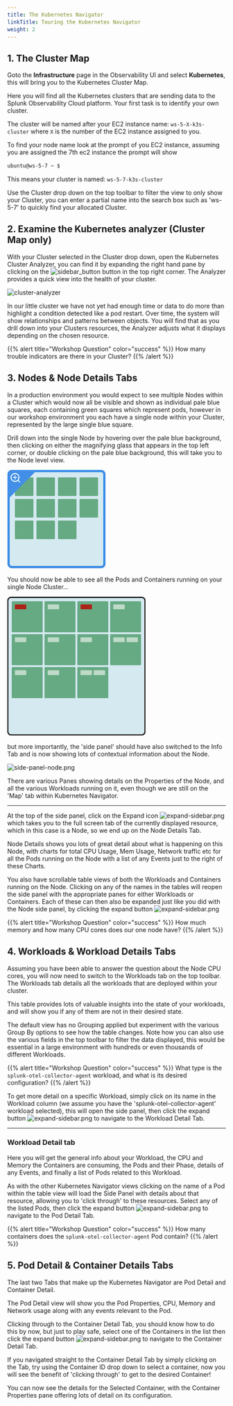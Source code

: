 ```yaml
---
title: The Kubernetes Navigator
linkTitle: Touring the Kubernetes Navigator
weight: 2
---
```


## 1. The Cluster Map

Goto the **Infrastructure** page in the Observability UI and select **Kubernetes**, this will bring you to the Kubernetes Cluster Map.

Here you will find all the Kubernetes clusters that are sending data to the Splunk Observability Cloud platform. Your first task is to identify your own cluster.

The cluster will be named after your EC2 instance name: `ws-5-X-k3s-cluster` where `X` is the number of the EC2 instance assigned to you.

To find your node name look at the prompt of you EC2 instance, assuming you are assigned the 7th ec2 instance the prompt will show

``` bash
ubuntu@ws-5-7 ~ $
```

This means your cluster is named: `ws-5-7-k3s-cluster`

Use the Cluster drop down on the top toolbar to filter the view to only show your Cluster, you can enter a partial name into the search box such as 'ws-5-7' to quickly find your allocated Cluster.

## 2. Examine the Kubernetes analyzer (Cluster Map only)

With your Cluster selected in the Cluster drop down, open the Kubernetes Cluster Analyzer, you can find it by expanding the right hand pane by clicking on the ![sidebar_button](../images/sidebar-button.png) button in the top right corner. The Analyzer provides a quick view into the health of your cluster.

![cluster-analyzer](../images/cluster-analyzer.png)

In our little cluster we have not yet had enough time or data to do more than highlight a condition detected like a pod restart. Over time, the system will show relationships and patterns between objects. You will find that as you drill down into your Clusters resources, the Analyzer adjusts what it displays depending on the chosen resource.

{{% alert title="Workshop Question" color="success" %}}
How many trouble indicators are there in your Cluster?
{{% /alert %}}

## 3.  Nodes & Node Details Tabs

In a production environment you would expect to see multiple Nodes within a Cluster which would now all be visible and shown as individual pale blue squares, each containing green squares which represent pods, however in our workshop environment you each have a single node within your Cluster, represented by the large single blue square.

Drill down into the single Node by hovering over the pale blue background, then clicking on either the magnifying glass that appears in the top left corner, or double clicking on the pale blue background, this will take you to the Node level view.

![cluster](../images/cluster.png)

You should now be able to see all the Pods and Containers running on your single Node Cluster...

![cluster-detail](../images/cluster-detail.png)

but more importantly, the 'side panel' should have also switched to the Info Tab and is now showing lots of contextual information about the Node.

![side-panel-node.png](../images/side-panel-node.png)

There are various Panes showing details on the Properties of the Node, and all the various Workloads running on it, even though we are still on the 'Map' tab within Kubernetes Navigator.

---

At the top of the side panel, click on the Expand icon ![expand-sidebar.png](../images/expand-sidebar.png) which takes you to the full screen tab of the currently displayed resource, which in this case is a Node, so we end up on the Node Details Tab.

Node Details shows you lots of great detail about what is happening on this Node, with charts for total CPU Usage, Mem Usage, Network traffic etc for all the Pods running on the Node with a list of any Events just to the right of these Charts.

You also have scrollable table views of both the Workloads and Containers running on the Node.  Clicking on any of the names in the tables will reopen the side panel with the appropriate panes for either Workloads or Containers.  Each of these can then also be expanded just like you did with the Node side panel, by clicking the expand button ![expand-sidebar.png](../images/expand-sidebar.png)

{{% alert title="Workshop Question" color="success" %}}
How much memory and how many CPU cores does our one node have?
{{% /alert %}}

## 4. Workloads & Workload Details Tabs

Assuming you have been able to answer the question about the Node CPU cores, you will now need to switch to the Workloads tab on the top toolbar.  The Workloads tab details all the workloads that are deployed within your cluster.

This table provides lots of valuable insights into the state of your workloads, and will show you if any of them are not in their desired state.

The default view has no Grouping applied but experiment with the various Group By options to see how the table changes.  Note how you can also use the various fields in the top toolbar to filter the data displayed, this would be essential in a large environment with hundreds or even thousands of different Workloads.

{{% alert title="Workshop Question" color="success" %}}
What type is the `splunk-otel-collector-agent` workload, and what is its desired configuration?
{{% /alert %}}

To get more detail on a specific Workload, simply click on its name in the Workload column (we assume you have the 'splunk-otel-collector-agent' workload selected), this will open the side panel, then click the expand button ![expand-sidebar.png](../images/expand-sidebar.png) to navigate to the Workload Detail Tab.

---

### Workload Detail tab

Here you will get the general info about your Workload, the CPU and Memory the Containers are consuming, the Pods and their Phase, details of any Events, and finally a list of Pods related to this Workload.

As with the other Kubernetes Navigator views clicking on the name of a Pod within the table view will load the Side Panel with details about that resource, allowing you to 'click through' to these resources.  Select any of the listed Pods, then click the expand button ![expand-sidebar.png](../images/expand-sidebar.png) to navigate to the Pod Detail Tab.

{{% alert title="Workshop Question" color="success" %}}
How many containers does the `splunk-otel-collector-agent` Pod contain?
{{% /alert %}}

## 5. Pod Detail & Container Details Tabs

The last two Tabs that make up the Kubernetes Navigator are Pod Detail and Container Detail.

The Pod Detail view will show you the Pod Properties, CPU, Memory and Network usage along with any events relevant to the Pod.

Clicking through to the Container Detail Tab, you should know how to do this by now, but just to play safe, select one of the Containers in the list then click the expand button ![expand-sidebar.png](../images/expand-sidebar.png) to navigate to the Container Detail Tab.  

If you navigated straight to the Container Detail Tab by simply clicking on the Tab, try using the Container ID drop down to select a container, now you will see the benefit of 'clicking through' to get to the desired Container!

You can now see the details for the Selected Container, with the Container Properties pane offering lots of detail on its configuration.